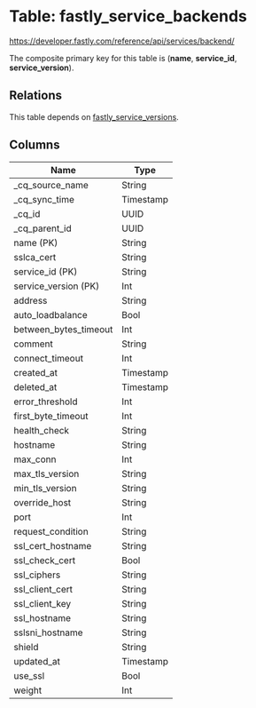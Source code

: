 # Table: fastly_service_backends

https://developer.fastly.com/reference/api/services/backend/

The composite primary key for this table is (**name**, **service_id**, **service_version**).

## Relations

This table depends on [fastly_service_versions](fastly_service_versions.md).

## Columns

| Name          | Type          |
| ------------- | ------------- |
|_cq_source_name|String|
|_cq_sync_time|Timestamp|
|_cq_id|UUID|
|_cq_parent_id|UUID|
|name (PK)|String|
|sslca_cert|String|
|service_id (PK)|String|
|service_version (PK)|Int|
|address|String|
|auto_loadbalance|Bool|
|between_bytes_timeout|Int|
|comment|String|
|connect_timeout|Int|
|created_at|Timestamp|
|deleted_at|Timestamp|
|error_threshold|Int|
|first_byte_timeout|Int|
|health_check|String|
|hostname|String|
|max_conn|Int|
|max_tls_version|String|
|min_tls_version|String|
|override_host|String|
|port|Int|
|request_condition|String|
|ssl_cert_hostname|String|
|ssl_check_cert|Bool|
|ssl_ciphers|String|
|ssl_client_cert|String|
|ssl_client_key|String|
|ssl_hostname|String|
|sslsni_hostname|String|
|shield|String|
|updated_at|Timestamp|
|use_ssl|Bool|
|weight|Int|